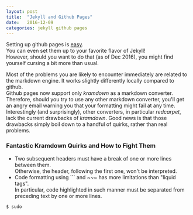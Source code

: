 ```yaml
---
layout: post
title:  "Jekyll and Github Pages"
date:   2016-12-09
categories: jekyll github pages
---
```


Setting up github pages is [easy][github pages setup].  
You can even set them up to your favorite flavor of Jekyll!  
However, should you want to do that (as of Dec 2016), you might find yourself cursing a bit more than usual.  

Most of the problems you are likely to encounter immediately are related to the markdown engine.  It works slightly differently locally compared to github.  
Github pages now support only *kramdown* as a markdown converter. Therefore, should you try to use any other markdown converter, you'll get an angry email warning you that your formatting might fail at any time. Interestingly (and surprisingly), other converters, in particular *redcarpet*, lack the current drawbacks of *kramdown*.
Good news is that those drawbacks simply boil down to a handful of quirks, rather than real problems.

### Fantastic Kramdown Quirks and How to Fight Them

* Two subsequent headers must have a break of one or more lines between them.  
Otherwise, the header, following the first one, won't be interpreted. 
* Code formatting using \`\`\` and ~~~ has more limitations than "liquid tags".  
In particular, code highlighted in such manner must be separated from preceding text by one or more lines.



~~~ console
$ sudo
~~~
	
	
	
[github pages setup]: https://pages.github.com/